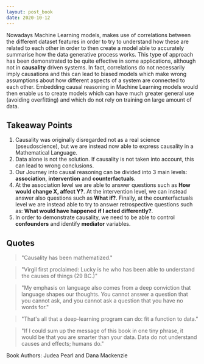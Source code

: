 ```yaml
---
layout: post_book
date: 2020-10-12
---
```


Nowadays Machine Learning models, makes use of correlations between the different dataset features in order to try to understand how these are related to each other in order to then create a model able to accurately summarise how the data generative process works. This type of approach has been demonstrated to be quite effective in some applications, although not in **causality** driven systems. In fact, correlations do not necessarily imply causations and this can lead to biased models which make wrong assumptions about how different aspects of a system are connected to each other. Embedding causal reasoning in Machine Learning models would then enable us to create models which can have much greater general use (avoiding overfitting) and which do not rely on training on large amount of data.

<!--end_excerpt-->

## Takeaway Points

1. Causality was originally disregarded not as a real science (pseudoscience), but we are instead now able to express causality in a Mathematical Language.
2. Data alone is not the solution. If causality is not taken into account, this can lead to wrong conclusions.
3. Our Journey into causal reasoning can be divided into 3 main levels: **association**, **intervention** and **counterfactuals**.
4. At the association level we are able to answer questions such as **How would change X, affect Y?**. At the intervention level, we can instead answer also questions such as **What if?**. Finally, at the counterfactuals level we are instead able to try to answer retrospective questions such as: **What would have happened if I acted differently?**.
5. In order to demonstrate causality, we need to be able to control **confounders** and identify **mediator** variables.

## Quotes

> "Causality has been mathematized."

> "Virgil first proclaimed: Lucky is he who has been able to understand the causes of things (29 BC.)"

> "My emphasis on language also comes from a deep conviction that language shapes our thoughts. You cannot answer a question that you cannot ask, and you cannot ask a question that you have no words for."

> "That's all that a deep-learning program can do: fit a function to data."

> "If I could sum up the message of this book in one tiny phrase, it would be that you are smarter than your data. Data do not understand causes and effects; humans do."

Book Authors: Judea Pearl and Dana Mackenzie
